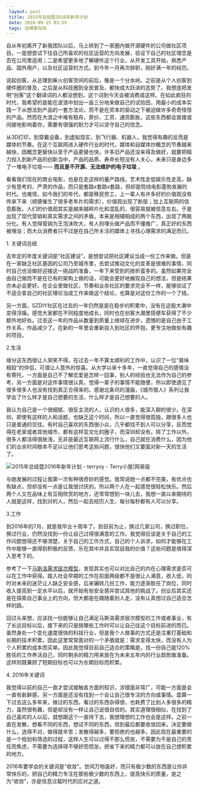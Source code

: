 ```yaml
---
 layout: post
 title: 2015年总结暨2016年新年计划
 date: 2018-09-15 03:59
 tags: 旧博客存档
---
```

自从年初离开了新我团队以后，马上转到了一家圈内做开源硬件的公司做社区项目。一是想尝试下往自己所喜欢的社区运营的方向发展，验证下自己的社区理念是否在公司里适用；二是希望更多地了解硬件这个行业，从开发工具开始，熟悉产品、国外用户，以及社区运营的方式。到今年一月再次辞职，刚好满一年的经历。

  

说起创客，从总理到柴火创客空间的前后，像是一个分水岭。之前是从个人创客到硬件圈的普及，之后是从科技圈到全民普及，都快成大跃进的态势了。我想连把发明“创客”这个翻译词的人都没想到，这个词到今天会被消费成这样。在如此疯狂的时代，我希望的是能在波浪中划出一亩三分地来做自己的试验田，用最小的成本实践一下从想法到产品的一套方法论，而不是在资本的驱动之下被迫做许多奇奇怪怪的产品。然而在大浪之中难有稳舟，房价、工资、通货膨胀，这些东西都会直接或间接地影响着你，需要有很强的耐力才可以坚守自己的信念。

  

从3D打印，到穿戴设备，到虚拟现实，到飞行器、机器人，我觉得有趣的反而是媒体的节奏。在这个互联网进入硬件行业的时代，媒体和自媒体炒概念的节奏越来越快，因概念更替快以至于产品更替也快，许多旧产品还没来得及做好，就要把精力投入到新产品的创新当中，产品的品质、寿命长短没有人关心，未来只是身边多了一堆电子垃圾——
**而且是不开源、无法维护的电子垃圾** 。

  

看看我们现在的商业电影，也是在走这样的量产路线，艺术性走低娱乐性走高，缺少有思考的、严肃的作品，而只是套路x套路x套路，但却是院线电影蓬勃发展的时代。也难怪，如今我们的年代，都是移民劳工，上一辈人有许多好的价值观没有传承下来（顺便催生了很多老年片的需求），价值观出现了断层；加上互联网的信息膨胀，人们的价值观其实是越来越碎片化和混乱的，很容易就被信息左右。于是出现了现代营销和真实需求之间的矛盾，本来是相辅相成的两个东西，出现了两极分化。有人觉得营销为王泡沫吹大，有人则埋头做产品而不懂推广，真正好的东西被埋没；而大众消费者只不过是在自己所关注的媒体上寻找心理需求的满足而已。

  

1\. 关键词总结

去年定的年度关键词是“社区建设”，是想尝试把社区建设当成一份工作来做。但是在一家缺乏社区基因的公司乃至城市里，去尝试推动文化的变革是很难的事情，同时自己也没做好迎接这一挑战的准备，一年下来受到的挫折蛮多的。虽然如果完全由自己做而不是在已有的架构上做的话，可能会更好地展现自己的想法，但是结果亦未必会更好。在企业里做社区，节奏和业余社区的要求完全不一样，能够验证了不适合拿自己的社区理论当成工作来做这个结论，也算是对这份工作的一个了结。

  

另一方面，SZDIY社区在过去的一年仍然是是在稳步的积累中，没有在这股大潮中变得浮躁。感觉大家都在不同程度地成长，同时也在创客大潮里搭便车获得了不少额外地好处。过去这一年的作品从数量到质量上继续在进步，遗憾的是自己由于工作关系，作品减少了。在新的一年里会重新投入到社区的怀抱，更专注地做些有趣的项目。

  

  

  

2.生活

缘分这东西很让人哭笑不得。在过去一年不算太顺利的工作中，认识了一位“臭味相投”的伴侣，可谓让人意外的惊喜。从大学以来十多年，一直觉得自己的感情没有寄托，一方面是自己不了解恋爱是怎样一回事，别人的经验也无法作为自己的参考，另一方面是对这件事情很认真，觉得一辈子的事情不能随便，所以即使遇见了很多很多人也没有找到真正合得来的。感谢北条司的漫画，《城市猎人》系列让我学会了什么样才是自己想要的生活，什么样才是自己想要的人。

  

我认为自己是一个很细腻、很反主流的人，认识的人很多，能深入聊的很少。在深圳，即使有这样的人和话题，也缺乏这个时间，所以一直觉得很孤独，跟很多人也只是普通的交往。有时自己喜欢的东西很小众，几乎都找不到人可以分享，反而觉得在老家或者其他城市，都有这样亚文化的圈子，而深圳却没有。除了工作以外，很多人都活得很肤浅，无非是最近互联网上流行什么，自己就在消费什么，因为他们的业余时间根本不足以让他们思考这些问题，很快他们又要面对新一天的生活了。

  

![2015年总结暨2016年新年计划 - terryoy -
Terry小屋|网易版](http://imglf4.nosdn0.126.net/img/d3RhVFdGTXZTU3FWYjUvU0NEZTFha0R3VXAxSU5KS2lNUGMvY05wSkZwUVpEV3RBUG04OXpRPT0.jpg)

与她发展的过程让我第一次有种很奇妙的感觉。我常说她一点都不完美，有优点也有缺点，但却没有一点是让我很讨厌的，所以两个人在一起感觉很轻松快乐。然后两个人又在品味上有互相欣赏的地方，还常常想到一块儿去，我想一直以来期待的人就是这样，找到对的人，然后一起去经历人生，每分每秒都有人可以分享。

  

3.工作

到2016年的7月，就是我毕业十周年了。到目前为止，换过几家公司，换过职位，换过行业，仍然没找到一份让自己过得很满意的工作。我觉得应该是关于自己的工作问题想得还不够清楚，关于自己的工作方式，自己的个人诉求，如何才能够在工作中能够一直得到积极的反馈，乐在其中并且实现自我的价值？这些问题是值得深入思考下的。

  

参考了一下[马斯洛需求层次模型](http://www.wewehr.com/point/1286/)，发现其实也可以对比自己的内在心理需求是否可以在工作中获得。踏入社会早期的工作在前面两级都不是很让人满意，收入低，同时对未来的迷茫让人缺乏安全感，后来辗转几份工作，能力逐渐胜任了岗位，同时收入提高到一定水平以后，就开始有些安全感并尝试其他的挑战了。创业后其实还是在探索自己事业上的方向，但大都是在跟随着别人走，没有认真想过自己适合怎样的路。

  

回过头来想，应该找一份能够让自己满足马斯洛需求层次模型的工作或者事业，有了长远目标以后，接下来的只是挑哪些工作时可以让自己往这个目标前进的而已。虽然身处一个变化速度很快的科技行业，但是我个人做事的方式还是注重打基础和长期的技术积累，因此这里常常面对的一个矛盾就是：需求变得太快，而没有人为个人积累的成本而买单。因此我觉得目前自己适合的策略是，找一份自己能120%胜任的工作养活自己，同时剩余的精力用来放在为未来五年内的行业趋势做准备。这样则既兼顾了短期目标也可以为长期目标而积累。

  

4\. 2016年关键词

我觉得以前的自己一直才尝试接触各方面的知识，涉猎面非常广，可能一方面是会一直有新鲜感，另一方面是还没有找到一个会让自己很专注的方向或事情。盘算一下过去这么多年来，做过的东西，看过的东西杂得很，也耗费了比别人多很多的精力，虽然很有趣，但是却没有一样让自己说很自信的。其实道理很相似，在找到了自己喜欢的人以后，就想跟这个一直待下去，我想理想的工作也会是这样。之前一直在发散，想看不同的东西，想试不同的东西，但到最后都要收敛回来，决定要做什么，选得不对，做得就辛苦；发散得越多，要拒绝的也越多。因此现在最重要的是一个规划和筛选的过程，这样人生可以过得不那么慌张，不需要为不是自己的责任而焦虑，不需要为选择得不够好而慌张，把省下来的精力都可以放在自己想积累的地方。

  

2016年要学会的关键词是“收敛”。世间万物虽好，而只有极少数的东西是让你非常快乐的，把自己的精力专注在那些极少数的东西上，提高快乐的质量，是之为“收敛”，亦是信息过载时代的应对之道。

